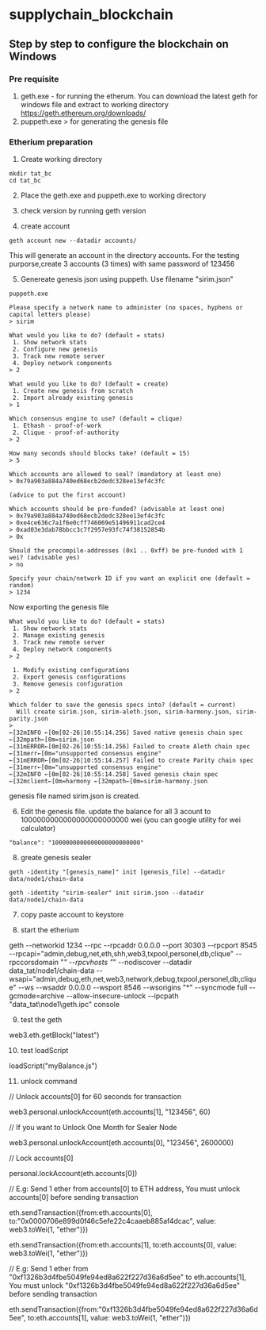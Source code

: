 # supplychain_blockchain

## Step by step to configure the blockchain on Windows

### Pre requisite
1. geth.exe - for running the etherum. You can download the latest geth for windows file and extract to working directory https://geth.ethereum.org/downloads/
2. puppeth.exe > for generating the genesis file

### Etherium preparation

1. Create working directory
````
mkdir tat_bc
cd tat_bc
````
2. Place the geth.exe and puppeth.exe to working directory

3. check version by running
geth version

4. create account
````
geth account new --datadir accounts/
````
This will generate an account in the directory accounts.
For the testing purporse,create 3 accounts (3 times) with same password of 123456

5. Genereate genesis json using puppeth. Use filename "sirim.json"
```
puppeth.exe

Please specify a network name to administer (no spaces, hyphens or capital letters please)
> sirim

What would you like to do? (default = stats)
 1. Show network stats
 2. Configure new genesis
 3. Track new remote server
 4. Deploy network components
> 2

What would you like to do? (default = create)
 1. Create new genesis from scratch
 2. Import already existing genesis
> 1

Which consensus engine to use? (default = clique)
 1. Ethash - proof-of-work
 2. Clique - proof-of-authority
> 2

How many seconds should blocks take? (default = 15)
> 5

Which accounts are allowed to seal? (mandatory at least one)
> 0x79a903a884a740ed68ecb2dedc328ee13ef4c3fc

(advice to put the first account)

Which accounts should be pre-funded? (advisable at least one)
> 0x79a903a884a740ed68ecb2dedc328ee13ef4c3fc
> 0xe4ce636c7a1f6e0cff746069e51496911cad2ce4
> 0xad03e3dab78bbcc3c7f2957e93fc74f38152854b
> 0x

Should the precompile-addresses (0x1 .. 0xff) be pre-funded with 1 wei? (advisable yes)
> no

Specify your chain/network ID if you want an explicit one (default = random)
> 1234

```

Now exporting the genesis file

```
What would you like to do? (default = stats)
 1. Show network stats
 2. Manage existing genesis
 3. Track new remote server
 4. Deploy network components
> 2

 1. Modify existing configurations
 2. Export genesis configurations
 3. Remove genesis configuration
> 2

Which folder to save the genesis specs into? (default = current)
  Will create sirim.json, sirim-aleth.json, sirim-harmony.json, sirim-parity.json
>
←[32mINFO ←[0m[02-26|10:55:14.256] Saved native genesis chain spec          ←[32mpath←[0m=sirim.json
←[31mERROR←[0m[02-26|10:55:14.256] Failed to create Aleth chain spec        ←[31merr←[0m="unsupported consensus engine"
←[31mERROR←[0m[02-26|10:55:14.257] Failed to create Parity chain spec       ←[31merr←[0m="unsupported consensus engine"
←[32mINFO ←[0m[02-26|10:55:14.258] Saved genesis chain spec                 ←[32mclient←[0m=harmony ←[32mpath←[0m=sirim-harmony.json

```
genesis file named sirim.json is created.

6. Edit the genesis file. update the balance for all 3 acount to 1000000000000000000000000 wei (you can google utility for wei calculator)
```
"balance": "1000000000000000000000000"

```
8. greate genesis sealer
```
geth -identity "[genesis_name]" init [genesis_file] --datadir data/node1/chain-data

geth -identity "sirim-sealer" init sirim.json --datadir data/node1/chain-data
```
7. copy paste account to keystore

8. start the etherium

geth --networkid 1234 --rpc --rpcaddr 0.0.0.0 --port 30303 --rpcport 8545 --rpcapi="admin,debug,net,eth,shh,web3,txpool,personel,db,clique" --rpccorsdomain "*" --rpcvhosts "*" --nodiscover --datadir data_tat/node1/chain-data --wsapi="admin,debug,eth,net,web3,network,debug,txpool,personel,db,clique" --ws --wsaddr 0.0.0.0 --wsport 8546 --wsorigins "*" --syncmode full --gcmode=archive --allow-insecure-unlock --ipcpath "data_tat\node1\geth.ipc" console 

9. test the geth

web3.eth.getBlock("latest")

10. test loadScript

loadScript("myBalance.js")

11. unlock command

// Unlock accounts[0] for 60 seconds for transaction

web3.personal.unlockAccount(eth.accounts[1], "123456", 60)

// If you want to Unlock One Month for Sealer Node

web3.personal.unlockAccount(eth.accounts[0], "123456", 2600000)

// Lock accounts[0]

personal.lockAccount(eth.accounts[0])


// E.g: Send 1 ether from accounts[0] to ETH address, You must unlock accounts[0] before sending transaction

eth.sendTransaction({from:eth.accounts[0], to:"0x0000706e899d0f46c5efe22c4caaeb885af4dcac", value: web3.toWei(1, "ether")})

eth.sendTransaction({from:eth.accounts[1], to:eth.accounts[0], value: web3.toWei(1, "ether")})

// E.g: Send 1 ether from "0xf1326b3d4fbe5049fe94ed8a622f227d36a6d5ee" to eth.accounts[1], You must unlock "0xf1326b3d4fbe5049fe94ed8a622f227d36a6d5ee" before sending transaction

eth.sendTransaction({from:"0xf1326b3d4fbe5049fe94ed8a622f227d36a6d5ee", to:eth.accounts[1], value: web3.toWei(1, "ether")})


